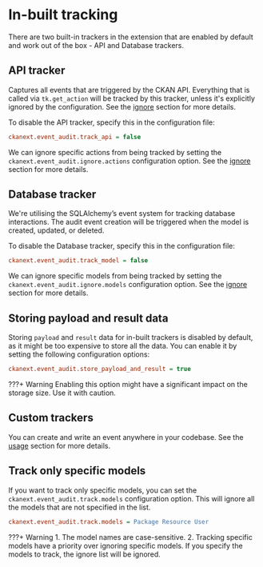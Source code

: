 # In-built tracking

There are two built-in trackers in the extension that are enabled by default and work out of the box - API and Database trackers.

## API tracker

Captures all events that are triggered by the CKAN API. Everything that is called via `tk.get_action` will be tracked by this tracker, unless it's explicitly ignored by the configuration. See the [ignore](ignore.md) section for more details.

To disable the API tracker, specify this in the configuration file:

```ini
ckanext.event_audit.track_api = false
```

We can ignore specific actions from being tracked by setting the `ckanext.event_audit.ignore.actions` configuration option. See the [ignore](ignore.md) section for more details.

## Database tracker

We're utilising the SQLAlchemy’s event system for tracking database interactions. The audit event creation will be triggered when the model is created, updated, or deleted.

To disable the Database tracker, specify this in the configuration file:

```ini
ckanext.event_audit.track_model = false
```

We can ignore specific models from being tracked by setting the `ckanext.event_audit.ignore.models` configuration option. See the [ignore](ignore.md) section for more details.

## Storing payload and result data

Storing `payload` and `result` data for in-built trackers is disabled by default, as it might be too expensive to store all the data. You can enable it by setting the following configuration options:

```ini
ckanext.event_audit.store_payload_and_result = true
```

???+ Warning
    Enabling this option might have a significant impact on the storage size. Use it with caution.

## Custom trackers

You can create and write an event anywhere in your codebase. See the [usage](../usage.md) section for more details.

## Track only specific models

If you want to track only specific models, you can set the `ckanext.event_audit.track.models` configuration option. This will ignore all the models that are not specified in the list.

```ini
ckanext.event_audit.track.models = Package Resource User
```

???+ Warning
    1. The model names are case-sensitive.
    2. Tracking specific models have a priority over ignoring specific models. If you specify the models to track, the ignore list will be ignored.
